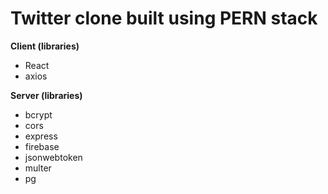# Twitter clone built using PERN stack

<b>Client (libraries)</b>

- React
- axios

<b>Server (libraries)</b>

- bcrypt
- cors
- express
- firebase
- jsonwebtoken
- multer
- pg
